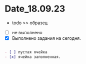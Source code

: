 # Date_18.09.23

- todo >> образец

- [ ] не выполнено  
- [x] Выполнено задания на сегодня.

```md

- [ ] пустая ячейка 
- [x] ячейка заполненная.

```

